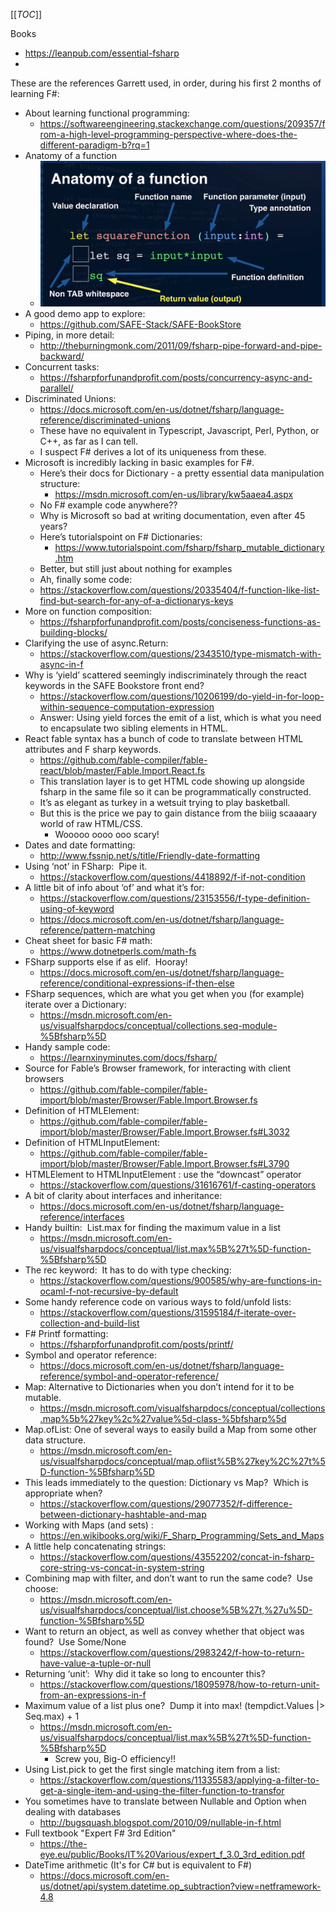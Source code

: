 [[_TOC_]]

Books
* https://leanpub.com/essential-fsharp
*
These are the references Garrett used, in order, during his first 2 months of learning F#:

* About learning functional programming:
  * https://softwareengineering.stackexchange.com/questions/209357/from-a-high-level-programming-perspective-where-does-the-different-paradigm-b?rq=1
* Anatomy of a function
  * ![image](Fsharp-Learning-Anatomy.png)
* A good demo app to explore:
  * https://github.com/SAFE-Stack/SAFE-BookStore
* Piping, in more detail:
  * http://theburningmonk.com/2011/09/fsharp-pipe-forward-and-pipe-backward/
* Concurrent tasks:
  * https://fsharpforfunandprofit.com/posts/concurrency-async-and-parallel/
* Discriminated Unions:
  * https://docs.microsoft.com/en-us/dotnet/fsharp/language-reference/discriminated-unions
  * These have no equivalent in Typescript, Javascript, Perl, Python, or C++, as far as I can tell.
  * I suspect F# derives a lot of its uniqueness from these.
* Microsoft is incredibly lacking in basic examples for F#.
  * Here’s their docs for Dictionary - a pretty essential data manipulation structure:
    * https://msdn.microsoft.com/en-us/library/kw5aaea4.aspx
  * No F# example code anywhere??
  * Why is Microsoft so bad at writing documentation, even after 45 years?
  * Here’s tutorialspoint on F# Dictionaries:
    * https://www.tutorialspoint.com/fsharp/fsharp_mutable_dictionary.htm
  * Better, but still just about nothing for examples
  * Ah, finally some code:
  * https://stackoverflow.com/questions/20335404/f-function-like-list-find-but-search-for-any-of-a-dictionarys-keys
* More on function composition:
  * https://fsharpforfunandprofit.com/posts/conciseness-functions-as-building-blocks/
* Clarifying the use of async.Return:
  * https://stackoverflow.com/questions/2343510/type-mismatch-with-async-in-f
* Why is ‘yield’ scattered seemingly indiscriminately through the react keywords in the SAFE Bookstore front end?
  * https://stackoverflow.com/questions/10206199/do-yield-in-for-loop-within-sequence-computation-expression
  * Answer: Using yield forces the emit of a list, which is what you need to encapsulate two sibling elements in HTML.
* React fable syntax has a bunch of code to translate between HTML attributes and F sharp keywords.
  * https://github.com/fable-compiler/fable-react/blob/master/Fable.Import.React.fs
  * This translation layer is to get HTML code showing up alongside fsharp in the same file so it can be programmatically constructed.
  * It’s as elegant as turkey in a wetsuit trying to play basketball.
  * But this is the price we pay to gain distance from the biiig scaaaary world of raw HTML/CSS.
    * Wooooo oooo ooo scary!
* Dates and date formatting:
  * http://www.fssnip.net/s/title/Friendly-date-formatting
* Using ‘not’ in FSharp:  Pipe it.
  * https://stackoverflow.com/questions/4418892/f-if-not-condition
* A little bit of info about ‘of’ and what it’s for:
  * https://stackoverflow.com/questions/23153556/f-type-definition-using-of-keyword
  * https://docs.microsoft.com/en-us/dotnet/fsharp/language-reference/pattern-matching
* Cheat sheet for basic F# math:
  * https://www.dotnetperls.com/math-fs
* FSharp supports else if as elif.  Hooray!
  * https://docs.microsoft.com/en-us/dotnet/fsharp/language-reference/conditional-expressions-if-then-else
* FSharp sequences, which are what you get when you (for example) iterate over a Dictionary:
  * https://msdn.microsoft.com/en-us/visualfsharpdocs/conceptual/collections.seq-module-%5Bfsharp%5D
* Handy sample code:
  * https://learnxinyminutes.com/docs/fsharp/
* Source for Fable’s Browser framework, for interacting with client browsers
  * https://github.com/fable-compiler/fable-import/blob/master/Browser/Fable.Import.Browser.fs
* Definition of HTMLElement:
  * https://github.com/fable-compiler/fable-import/blob/master/Browser/Fable.Import.Browser.fs#L3032
* Definition of HTMLInputElement:
  * https://github.com/fable-compiler/fable-import/blob/master/Browser/Fable.Import.Browser.fs#L3790
* HTMLElement to HTMLInputElement : use the “downcast” operator
  * https://stackoverflow.com/questions/31616761/f-casting-operators
* A bit of clarity about interfaces and inheritance:
  * https://docs.microsoft.com/en-us/dotnet/fsharp/language-reference/interfaces
* Handy builtin:  List.max for finding the maximum value in a list
  * https://msdn.microsoft.com/en-us/visualfsharpdocs/conceptual/list.max%5B%27t%5D-function-%5Bfsharp%5D
* The rec keyword:  It has to do with type checking:
  * https://stackoverflow.com/questions/900585/why-are-functions-in-ocaml-f-not-recursive-by-default
* Some handy reference code on various ways to fold/unfold lists:
  * https://stackoverflow.com/questions/31595184/f-iterate-over-collection-and-build-list
* F# Printf formatting:
  * https://fsharpforfunandprofit.com/posts/printf/
* Symbol and operator reference:
  * https://docs.microsoft.com/en-us/dotnet/fsharp/language-reference/symbol-and-operator-reference/
* Map: Alternative to Dictionaries when you don’t intend for it to be mutable.
  * https://msdn.microsoft.com/visualfsharpdocs/conceptual/collections.map%5b%27key%2c%27value%5d-class-%5bfsharp%5d
* Map.ofList: One of several ways to easily build a Map from some other data structure.
  * https://msdn.microsoft.com/en-us/visualfsharpdocs/conceptual/map.oflist%5B%27key%2C%27t%5D-function-%5Bfsharp%5D
* This leads immediately to the question: Dictionary vs Map?  Which is appropriate when?
  * https://stackoverflow.com/questions/29077352/f-difference-between-dictionary-hashtable-and-map
* Working with Maps (and sets) :
  * https://en.wikibooks.org/wiki/F_Sharp_Programming/Sets_and_Maps
* A little help concatenating strings:
  * https://stackoverflow.com/questions/43552202/concat-in-fsharp-core-string-vs-concat-in-system-string
* Combining map with filter, and don’t want to run the same code?  Use choose:
  * https://msdn.microsoft.com/en-us/visualfsharpdocs/conceptual/list.choose%5B%27t,%27u%5D-function-%5Bfsharp%5D
* Want to return an object, as well as convey whether that object was found?  Use Some/None
  * https://stackoverflow.com/questions/2983242/f-how-to-return-have-value-a-tuple-or-null
* Returning ‘unit’:  Why did it take so long to encounter this?
  * https://stackoverflow.com/questions/18095978/how-to-return-unit-from-an-expressions-in-f
* Maximum value of a list plus one?  Dump it into max! (tempdict.Values |> Seq.max) + 1
  * https://msdn.microsoft.com/en-us/visualfsharpdocs/conceptual/list.max%5B%27t%5D-function-%5Bfsharp%5D
    * Screw you, Big-O efficiency!!
* Using List.pick to get the first single matching item from a list:
  * https://stackoverflow.com/questions/11335583/applying-a-filter-to-get-a-single-item-and-using-the-filter-function-to-transfor
* You sometimes have to translate between Nullable and Option when dealing with databases
  * http://bugsquash.blogspot.com/2010/09/nullable-in-f.html
* Full textbook "Expert F# 3rd Edition"
  * https://the-eye.eu/public/Books/IT%20Various/expert_f_3.0_3rd_edition.pdf
* DateTime arithmetic (It's for C# but is equivalent to F#)
  * https://docs.microsoft.com/en-us/dotnet/api/system.datetime.op_subtraction?view=netframework-4.8